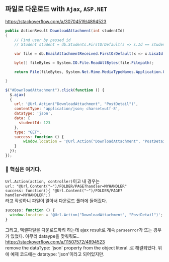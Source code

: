 ## 파일로 다운로드 with `Ajax`, `ASP.NET`
https://stackoverflow.com/a/30704519/4894523

```cs
public ActionResult DownloadAttachment(int studentId)
{          
    // Find user by passed id
    // Student student = db.Students.FirstOrDefault(s => s.Id == studentId);

    var file = db.EmailAttachmentReceived.FirstOrDefault(x => x.LisaId == studentId);

    byte[] fileBytes = System.IO.File.ReadAllBytes(file.Filepath);

    return File(fileBytes, System.Net.Mime.MediaTypeNames.Application.Octet, file.Filename);                       

}
```

```js
$("#DownloadAttachment").click(function () {
  $.ajax(
  {
    url: '@Url.Action("DownloadAttachment", "PostDetail")',
    contentType: 'application/json; charset=utf-8',
    datatype: 'json',
    data: {
      studentId: 123
    },
    type: "GET",
    success: function () {
        window.location = '@Url.Action("DownloadAttachment", "PostDetail", new { studentId = 123 })';
    }
  });
});
```

### 👻 핵심은 여기다.  
`Url.Action(action, controller)`이고 내 경우는  
`url: "@Url.Content("~")/FOLDER/PAGE?handler=MYHANDLER"`  
`success: function(){ "@Url.Content("~")/FOLDER/PAGE?handler=MYHANDLER";}`  
라고 작성하니 파일이 알아서 다운로드 폴더에 들어갔다.
```js
success: function () {
  window.location = '@Url.Action("DownloadAttachment", "PostDetail")';
}
```

그리고, 엑셀파일을 다운로드하려 하는데 ajax result로 계속 `parseerror`가 뜨는 경우가 있었다. 아무리 dataype을 맞춰줘도..
https://stackoverflow.com/a/11507572/4894523  
remove the dataType: 'json' property from the object literal..로 해결되었다. 위에 예제 코드에는 datatype: 'json'이라고 되어있지만.

